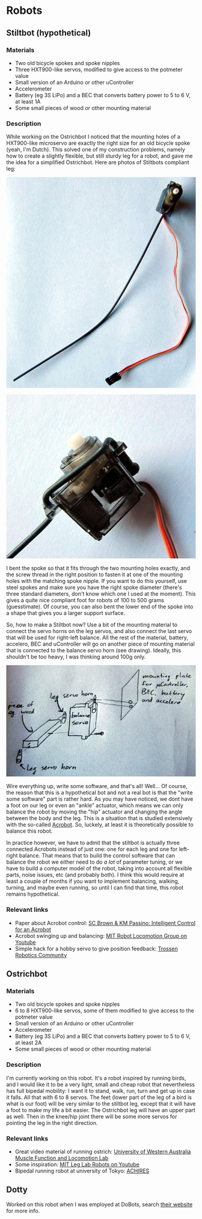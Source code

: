 # Robots

## Stiltbot (hypothetical)

### Materials
* Two old bicycle spokes and spoke nipples
* Three HXT900-like servos, modified to give access to the potmeter value
* Small version of an Arduino or other uController
* Accelerometer
* Battery (eg 3S LiPo) and a BEC that converts battery power to 5 to 6 V, at least 1A
* Some small pieces of wood or other mounting material

### Description

While working on the Ostrichbot I noticed that the mounting holes of a HXT900-like microservo are exactly the right size for an old bicycle spoke (yeah, I'm Dutch). This solved one of my construction problems, namely how to create a slightly flexible, but still sturdy leg for a robot, and gave me the idea for a simplified Ostrichbot. Here are photos of Stiltbots compliant leg:

<p><img class="normalimage" src="leg.jpg" alt="Stiltbot leg" title="Stiltbot leg"></p>

<p><img class="normalimage" src="knee.jpg" alt="Mounting of spoke to servo" title="Mounting of spoke to servo"></p>

I bent the spoke so that it fits through the two mounting holes exactly, and the screw thread in the right position to fasten it at one of the mounting holes with the matching spoke nipple. If you want to do this yourself, use steel spokes and make sure you have the right spoke diameter (there's three standard diameters, don't know which one I used at the moment). This gives a quite nice compliant foot for robots of 100 to 500 grams (guesstimate). Of course, you can also bent the lower end of the spoke into a shape that gives you a larger support surface.

So, how to make a Stiltbot now? Use a bit of the mounting material to connect the servo horns on the leg servos, and also connect the last servo that will be used for right-left balance. All the rest of the material, battery, accelero, BEC and uController will go on another piece of mounting material that is connected to the balance servo horn (see drawing). Ideally, this shouldn't be too heavy, I was thinking around 100g only.

<p><img class="normalimage" src="stiltbot_frame.jpg" alt="Drawing of Stiltbot construction" title="Drawing of Stiltbot construction"></p>

Wire everything up, write some software, and that's all! Well... Of course, the reason that this is a hypothetical bot and not a real bot is that the "write some software" part is rather hard. As you may have noticed, we dont have a foot on our leg or even an "ankle" actuator, which means we can only balance the robot by moving the "hip" actuator and changing the angle between the body and the leg. This is a situation that is studied extensively with the so-called [Acrobot](http://www.cc.gatech.edu/projects/acrobot/). So, luckely, at least it is theoretically possible to balance this robot. 

In practice however, we have to admit that the stiltbot is actually three connected Acrobots instead of just one: one for each leg and one for left-right balance. That means that to build the control software that can balance the robot we either need to do _a lot_ of parameter tuning, or we have to build a computer model of the robot, taking into account all flexible parts, noise issues, etc (and probably both). I think this would require at least a couple of months if you want to implement balancing, walking, turning, and maybe even running, so until I can find that time, this robot remains hypothetical.

### Relevant links
* Paper about Acrobot control: [SC Brown & KM Passino: Intelligent Control for an Acrobot](http://www2.ece.ohio-state.edu/~passino/PapersToPost/acrobot-JIRSTA.pdf)
* Acrobot swinging up and balancing: [MIT Robot Locomotion Group on Youtube](https://www.youtube.com/watch?v=FeCwtvrD76I)
* Simple hack for a hobby servo to give position feedback: [Trossen Robotics Community](http://forums.trossenrobotics.com/tutorials/how-to-diy-128/get-position-feedback-from-a-standard-hobby-servo-3279/)

## Ostrichbot

### Materials
* Two old bicycle spokes and spoke nipples
* 6 to 8 HXT900-like servos, some of them modified to give access to the potmeter value
* Small version of an Arduino or other uController
* Accelerometer
* Battery (eg 3S LiPo) and a BEC that converts battery power to 5 to 6 V, at least 2A
* Some small pieces of wood or other mounting material

### Description

I'm currently working on this robot. It's a robot inspired by running birds, and I would like it to be a very light, small and cheap robot that nevertheless has full bipedal mobility: I want it to stand, walk, run, turn and get up in case it falls. All that with 6 to 8 servos. The feet (lower part of the leg of a bird is what is our foot) will be very similar to the stiltbot leg, except that it will have a foot to make my life a bit easier. The Ostrichbot leg will have an upper part as well. Then in the knee/hip joint there will be some more servos for pointing the leg in the right direction.

### Relevant links
* Great video material of running ostrich: [University of Western Australia Muscle Function and Locomotion Lab](http://mfll-uwa.jonasrubenson.com/Comparative.html)
* Some inspiration: [MIT Leg Lab Robots on Youtube](https://www.youtube.com/watch?v=vHjVV7AWaGM)
* Bipedal running robot at university of Tokyo: [ACHIRES](http://www.k2.t.u-tokyo.ac.jp/fusion/BipedalRunning/)

## Dotty

Worked on this robot when I was employed at DoBots, search [their website](http://www.dobots.nl) for more info.
